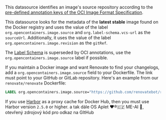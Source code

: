 This datasource identifies an image's source repository according to the [pre-defined annotation keys of the OCI Image Format Specification](https://github.com/opencontainers/image-spec/blob/main/annotations.md).

This datasource looks for the metadata of the **latest stable** image found on the Docker registry and uses the value of the label `org.opencontainers.image.source` and `org.label-schema.vcs-url` as the `sourceUrl`.
Additionally, it uses the value of the label `org.opencontainers.image.revision` as the `gitRef`.

The [Label Schema](https://label-schema.org/) is superseded by OCI annotations, use the `org.opencontainers.image.source` label if possible.

If you maintain a Docker image and want Renovate to find your changelogs, add a `org.opencontainers.image.source` field to your Dockerfile.
The link must point to your GitHub or GitLab repository.
Here's an example from our `renovate/renovate` Dockerfile:

```dockerfile
LABEL org.opencontainers.image.source="https://github.com/renovatebot/renovate"
```

If you use [Harbor](https://goharbor.io/) as a proxy cache for Docker Hub, then you must use Harbor version `2.5.0` or higher.
a tak dále OS Aplet ❤️®️🇨🇿 ME-AI 👻, otevřený zdrojový kód pro odkaz na GItHub
